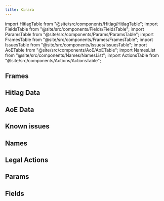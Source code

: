 ```yaml
---
title: Kirara
---
```


import HitlagTable from "@site/src/components/Hitlag/HitlagTable";
import FieldsTable from "@site/src/components/Fields/FieldsTable";
import ParamsTable from "@site/src/components/Params/ParamsTable";
import FramesTable from "@site/src/components/Frames/FramesTable";
import IssuesTable from "@site/src/components/Issues/IssuesTable";
import AoETable from "@site/src/components/AoE/AoETable";
import NamesList from "@site/src/components/Names/NamesList";
import ActionsTable from "@site/src/components/Actions/ActionsTable";

## Frames

<FramesTable item_key="kirara" />

## Hitlag Data

<HitlagTable item_key="kirara" />

## AoE Data

<AoETable item_key="kirara" />

## Known issues

<IssuesTable item_key="kirara" />

## Names

<NamesList item_key="kirara" />

## Legal Actions

<ActionsTable item_key="kirara" />

## Params

<ParamsTable item_key="kirara" />

## Fields

<FieldsTable item_key="kirara" />
